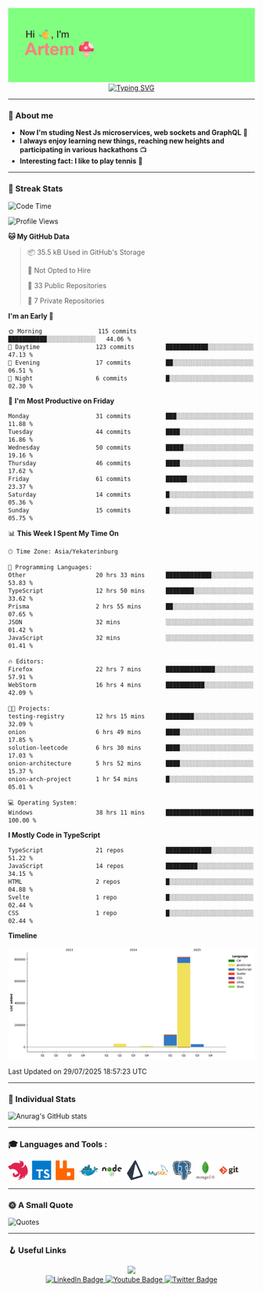 <div id="header" align="center">
  <img src="https://github.com/CurlyBattery/CurlyBattery/blob/master/header.png?raw=true" alt="альтернативный текст">
  <a href="https://git.io/typing-svg"><img src="https://readme-typing-svg.demolab.com?font=Fira+Code&pause=1000&color=2BF777&width=435&lines=I've+been+doing+backend+programming+;on+Nest+JS+for+13+months+now" alt="Typing SVG" /></a>
</div>

---

### :otter: About me 
- __Now I'm studing Nest Js microservices, web sockets and GraphQL__ 🧩
- __I always enjoy learning new things, reaching new heights and participating in various hackathons__ 📺
- __Interesting fact: I like to play tennis__ 🏓

---

### :monorail: Streak Stats 

<!--START_SECTION:waka-->
![Code Time](http://img.shields.io/badge/Code%20Time-1%2C089%20hrs%2043%20mins-blue)

![Profile Views](http://img.shields.io/badge/Profile%20Views-0-blue)

**🐱 My GitHub Data** 

> 📦 35.5 kB Used in GitHub's Storage 
 > 
> 🚫 Not Opted to Hire
 > 
> 📜 33 Public Repositories 
 > 
> 🔑 7 Private Repositories 
 > 
**I'm an Early 🐤** 

```text
🌞 Morning                115 commits         ███████████░░░░░░░░░░░░░░   44.06 % 
🌆 Daytime                123 commits         ████████████░░░░░░░░░░░░░   47.13 % 
🌃 Evening                17 commits          ██░░░░░░░░░░░░░░░░░░░░░░░   06.51 % 
🌙 Night                  6 commits           █░░░░░░░░░░░░░░░░░░░░░░░░   02.30 % 
```
📅 **I'm Most Productive on Friday** 

```text
Monday                   31 commits          ███░░░░░░░░░░░░░░░░░░░░░░   11.88 % 
Tuesday                  44 commits          ████░░░░░░░░░░░░░░░░░░░░░   16.86 % 
Wednesday                50 commits          █████░░░░░░░░░░░░░░░░░░░░   19.16 % 
Thursday                 46 commits          ████░░░░░░░░░░░░░░░░░░░░░   17.62 % 
Friday                   61 commits          ██████░░░░░░░░░░░░░░░░░░░   23.37 % 
Saturday                 14 commits          █░░░░░░░░░░░░░░░░░░░░░░░░   05.36 % 
Sunday                   15 commits          █░░░░░░░░░░░░░░░░░░░░░░░░   05.75 % 
```


📊 **This Week I Spent My Time On** 

```text
🕑︎ Time Zone: Asia/Yekaterinburg

💬 Programming Languages: 
Other                    20 hrs 33 mins      █████████████░░░░░░░░░░░░   53.83 % 
TypeScript               12 hrs 50 mins      ████████░░░░░░░░░░░░░░░░░   33.62 % 
Prisma                   2 hrs 55 mins       ██░░░░░░░░░░░░░░░░░░░░░░░   07.65 % 
JSON                     32 mins             ░░░░░░░░░░░░░░░░░░░░░░░░░   01.42 % 
JavaScript               32 mins             ░░░░░░░░░░░░░░░░░░░░░░░░░   01.41 % 

🔥 Editors: 
Firefox                  22 hrs 7 mins       ██████████████░░░░░░░░░░░   57.91 % 
WebStorm                 16 hrs 4 mins       ███████████░░░░░░░░░░░░░░   42.09 % 

🐱‍💻 Projects: 
testing-registry         12 hrs 15 mins      ████████░░░░░░░░░░░░░░░░░   32.09 % 
onion                    6 hrs 49 mins       ████░░░░░░░░░░░░░░░░░░░░░   17.85 % 
solution-leetcode        6 hrs 30 mins       ████░░░░░░░░░░░░░░░░░░░░░   17.03 % 
onion-architecture       5 hrs 52 mins       ████░░░░░░░░░░░░░░░░░░░░░   15.37 % 
onion-arch-project       1 hr 54 mins        █░░░░░░░░░░░░░░░░░░░░░░░░   05.01 % 

💻 Operating System: 
Windows                  38 hrs 11 mins      █████████████████████████   100.00 % 
```

**I Mostly Code in TypeScript** 

```text
TypeScript               21 repos            █████████████░░░░░░░░░░░░   51.22 % 
JavaScript               14 repos            █████████░░░░░░░░░░░░░░░░   34.15 % 
HTML                     2 repos             █░░░░░░░░░░░░░░░░░░░░░░░░   04.88 % 
Svelte                   1 repo              █░░░░░░░░░░░░░░░░░░░░░░░░   02.44 % 
CSS                      1 repo              █░░░░░░░░░░░░░░░░░░░░░░░░   02.44 % 
```



**Timeline**

![Lines of Code chart](https://raw.githubusercontent.com/CurlyBattery/CurlyBattery/master/assets/bar_graph.png)


 Last Updated on 29/07/2025 18:57:23 UTC
<!--END_SECTION:waka-->

---

### :slot_machine: Individual Stats 
![Anurag's GitHub stats](https://github-readme-stats.vercel.app/api?username=CurlyBattery&hide=contribs,prs&theme=dracula)

---

### :mortar_board: Languages and Tools :
<div>
  <img src="https://github.com/devicons/devicon/blob/master/icons/nestjs/nestjs-original.svg" title="Nest" alt="Nest" width="40" height="40"/>&nbsp;
  <img src="https://github.com/devicons/devicon/blob/master/icons/typescript/typescript-plain.svg" title="TypeScript" alt="TypeScript" width="40" height="40"/>&nbsp;
  <img src="https://github.com/devicons/devicon/blob/master/icons/rabbitmq/rabbitmq-original.svg" title="Rabbit" alt="RabbitMQ" width="40" height="40"/>&nbsp;
  <img src="https://github.com/devicons/devicon/blob/master/icons/docker/docker-original.svg" title="Docker" alt="Docker" width="40" height="40"/>&nbsp;
  <img src="https://github.com/devicons/devicon/blob/master/icons/nodejs/nodejs-original-wordmark.svg" title="NodeJS" alt="NodeJS" width="40" height="40"/>&nbsp;
  <img src="https://github.com/devicons/devicon/blob/master/icons/prisma/prisma-original.svg" title="Prisma"  alt="Prisma" width="40" height="40"/>&nbsp;
  <img src="https://github.com/devicons/devicon/blob/master/icons/mysql/mysql-original-wordmark.svg" title="MySQL"  alt="MySQL" width="40" height="40"/>&nbsp;
  <img src="https://github.com/devicons/devicon/blob/master/icons/postgresql/postgresql-original.svg" title="PostgreSQL"  alt="PostgreSQL" width="40" height="40"/>&nbsp;
  <img src="https://github.com/devicons/devicon/blob/master/icons/mongodb/mongodb-original-wordmark.svg" title="MongoDB" alt="MongoDB" width="40" height="40"/>&nbsp;
  <img src="https://github.com/devicons/devicon/blob/master/icons/git/git-original-wordmark.svg" title="Git" **alt="Git" width="40" height="40"/>
</div>

---

### :sun_with_face: A Small Quote
![Quotes](https://quotes-github-readme.vercel.app/api?type=horizontal&theme=dark)

---

### :hook: Useful Links 
<div align="center">
  <img src="https://media2.giphy.com/media/v1.Y2lkPTc5MGI3NjExdG1qb3M0MHpyZmczeDJoZzR4Z2lvcXBydDhpejNpb3Zoc2NoM2lnaCZlcD12MV9pbnRlcm5hbF9naWZfYnlfaWQmY3Q9Zw/FXynzLoP14IHsnfGmO/giphy.gif" height="300">
  
  <div id="badges">
  <a href="your-linkedin-URL">
    <img src="https://img.shields.io/badge/LinkedIn-blue?style=for-the-badge&logo=linkedin&logoColor=white" alt="LinkedIn Badge"/>
  </a>
  <a href="your-youtube-URL">
    <img src="https://img.shields.io/badge/YouTube-red?style=for-the-badge&logo=youtube&logoColor=white" alt="Youtube Badge"/>
  </a>
  <a href="your-twitter-URL">
    <img src="https://img.shields.io/badge/Twitter-blue?style=for-the-badge&logo=twitter&logoColor=white" alt="Twitter Badge"/>
  </a>
